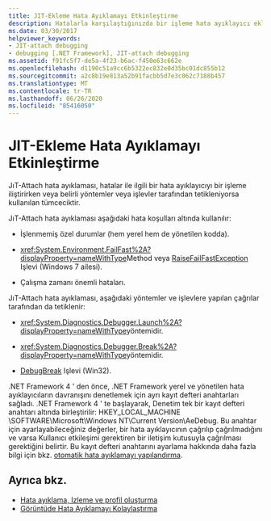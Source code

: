 ```yaml
---
title: JIT-Ekleme Hata Ayıklamayı Etkinleştirme
description: Hatalarla karşılaştığınızda bir işleme hata ayıklayıcı eklemek için tam zamanında (JıT) iliştirme hata ayıklamayı etkinleştirin. Belirli yöntemler veya işlevler tarafından tetiklenebilir.
ms.date: 03/30/2017
helpviewer_keywords:
- JIT-attach debugging
- debugging [.NET Framework], JIT-attach debugging
ms.assetid: f91fc5f7-de5a-4f23-b6ac-f450e63c662e
ms.openlocfilehash: d1190c51a9cc6b5322ec832e0d35bc01dc855b12
ms.sourcegitcommit: a2c8b19e813a52b91facbb5d7e3c062c7188b457
ms.translationtype: MT
ms.contentlocale: tr-TR
ms.lasthandoff: 06/26/2020
ms.locfileid: "85416050"
---
```

# <a name="enabling-jit-attach-debugging"></a>JIT-Ekleme Hata Ayıklamayı Etkinleştirme
JıT-Attach hata ayıklaması, hatalar ile ilgili bir hata ayıklayıcıyı bir işleme iliştirirken veya belirli yöntemler veya işlevler tarafından tetikleniyorsa kullanılan tümceciktir.  
  
 JıT-Attach hata ayıklaması aşağıdaki hata koşulları altında kullanılır:  
  
- İşlenmemiş özel durumlar (hem yerel hem de yönetilen kodda).  
  
- <xref:System.Environment.FailFast%2A?displayProperty=nameWithType>Method veya [RaiseFailFastException](/windows/win32/api/errhandlingapi/nf-errhandlingapi-raisefailfastexception) Işlevi (Windows 7 ailesi).  
  
- Çalışma zamanı önemli hataları.  
  
 JıT-Attach hata ayıklaması, aşağıdaki yöntemler ve işlevlere yapılan çağrılar tarafından da tetiklenir:  
  
- <xref:System.Diagnostics.Debugger.Launch%2A?displayProperty=nameWithType>yöntemidir.  
  
- <xref:System.Diagnostics.Debugger.Break%2A?displayProperty=nameWithType>yöntemidir.  
  
- [DebugBreak](/windows/win32/api/debugapi/nf-debugapi-debugbreak) Işlevi (Win32).  
  
 .NET Framework 4 ' den önce, .NET Framework yerel ve yönetilen hata ayıklayıcıların davranışını denetlemek için ayrı kayıt defteri anahtarları sağladı. .NET Framework 4 ' te başlayarak, Denetim tek bir kayıt defteri anahtarı altında birleştirilir: HKEY_LOCAL_MACHINE \SOFTWARE\Microsoft\Windows NT\Current Version\AeDebug. Bu anahtar için ayarlayabileceğiniz değerler, bir hata ayıklayıcının çağrılıp çağrılmadığını ve varsa Kullanıcı etkileşimi gerektiren bir iletişim kutusuyla çağrılması gerektiğini belirtir. Bu kayıt defteri anahtarını ayarlama hakkında daha fazla bilgi için bkz. [otomatik hata ayıklamayı yapılandırma](/windows/win32/debug/configuring-automatic-debugging).  
  
## <a name="see-also"></a>Ayrıca bkz.

- [Hata ayıklama, Izleme ve profil oluşturma](index.md)
- [Görüntüde Hata Ayıklamayı Kolaylaştırma](making-an-image-easier-to-debug.md)
